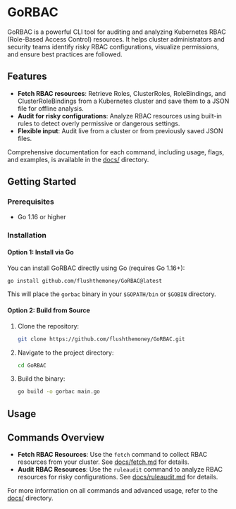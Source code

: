 # GoRBAC

GoRBAC is a powerful CLI tool for auditing and analyzing Kubernetes RBAC (Role-Based Access Control) resources. It helps cluster administrators and security teams identify risky RBAC configurations, visualize permissions, and ensure best practices are followed.

## Features

- **Fetch RBAC resources**: Retrieve Roles, ClusterRoles, RoleBindings, and ClusterRoleBindings from a Kubernetes cluster and save them to a JSON file for offline analysis.
- **Audit for risky configurations**: Analyze RBAC resources using built-in rules to detect overly permissive or dangerous settings.
- **Flexible input**: Audit live from a cluster or from previously saved JSON files.

Comprehensive documentation for each command, including usage, flags, and examples, is available in the [docs/](docs/) directory.

## Getting Started

### Prerequisites

- Go 1.16 or higher

### Installation

#### Option 1: Install via Go

You can install GoRBAC directly using Go (requires Go 1.16+):

```sh
go install github.com/flushthemoney/GoRBAC@latest
```

This will place the `gorbac` binary in your `$GOPATH/bin` or `$GOBIN` directory.

#### Option 2: Build from Source

1. Clone the repository:
   ```sh
   git clone https://github.com/flushthemoney/GoRBAC.git
   ```
2. Navigate to the project directory:
   ```sh
   cd GoRBAC
   ```
3. Build the binary:
   ```sh
   go build -o gorbac main.go
   ```

## Usage

## Commands Overview

- **Fetch RBAC Resources**: Use the `fetch` command to collect RBAC resources from your cluster. See [docs/fetch.md](docs/fetch.md) for details.
- **Audit RBAC Resources**: Use the `ruleaudit` command to analyze RBAC resources for risky configurations. See [docs/ruleaudit.md](docs/ruleaudit.md) for details.

For more information on all commands and advanced usage, refer to the [docs/](docs/) directory.
